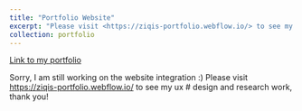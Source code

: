 ```yaml
---
title: "Portfolio Website"
excerpt: "Please visit <https://ziqis-portfolio.webflow.io/> to see my ux design and research work, thank you!"
collection: portfolio
---
```

[Link to my portfolio](https://ziqis-portfolio.webflow.io/)

Sorry, I am still working on the website integration :) Please visit <https://ziqis-portfolio.webflow.io/> to see my ux # design and research work, thank you!